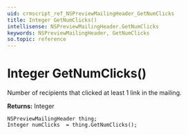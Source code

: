 ```yaml
---
uid: crmscript_ref_NSPreviewMailingHeader_GetNumClicks
title: Integer GetNumClicks()
intellisense: NSPreviewMailingHeader.GetNumClicks
keywords: NSPreviewMailingHeader, GetNumClicks
so.topic: reference
---
```


# Integer GetNumClicks()

Number of recipients that clicked at least 1 link in the mailing.

**Returns:** Integer

```crmscript
NSPreviewMailingHeader thing;
Integer numClicks  = thing.GetNumClicks();
```

